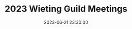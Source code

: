 ---
date: 2023-06-21 23:30:00
dates: 6:30 pm on the 3rd Wednesday of every month from Jan 2023 thru Dec 2023
draft: false
durationMinutes: 60
title: 2023 Wieting Guild Meetings
---